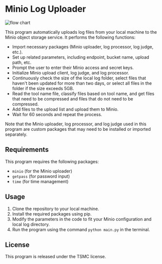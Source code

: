 # Minio Log Uploader

![flow chart](https://raw.githubusercontent.com/LowSugarCoke/MinIO/main/flow_chart.png)

This program automatically uploads log files from your local machine to the Minio object storage service. It performs the following functions:

- Import necessary packages (Minio uploader, log processor, log judge, etc.).
- Set up related parameters, including endpoint, bucket name, upload path, etc.
- Prompt the user to enter their Minio access and secret keys.
- Initialize Minio upload client, log judge, and log processor.
- Continuously check the size of the local log folder, select files that haven't been updated for more than two days, or select all files in the folder if the size exceeds 5GB.
- Read the tool name file, classify files based on tool name, and get files that need to be compressed and files that do not need to be compressed.
- Add files to the upload list and upload them to Minio.
- Wait for 60 seconds and repeat the process.

Note that the Minio uploader, log processor, and log judge used in this program are custom packages that may need to be installed or imported separately.

## Requirements

This program requires the following packages:

- `minio` (for the Minio uploader)
- `getpass` (for password input)
- `time` (for time management)

## Usage

1. Clone the repository to your local machine.
2. Install the required packages using pip.
3. Modify the parameters in the code to fit your Minio configuration and local log directory.
4. Run the program using the command `python main.py` in the terminal.

## License

This program is released under the TSMC license.
